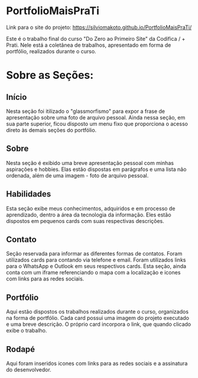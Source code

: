# PortfolioMaisPraTi
Link para o site do projeto:  https://silviomakoto.github.io/PortfolioMaisPraTi/

Este é o trabalho final do curso "Do Zero ao Primeiro Site" da Codifica / + Prati. Nele está a coletânea de trabalhos, apresentado em forma de portfólio, realizados durante o curso.

# Sobre as Seções:
## Início
Nesta seção foi itilizado o "glassmorfismo" para expor a frase de apresentação sobre uma foto de arquivo pessoal. Ainda nessa seção, em sua parte superior, ficou disposto um menu fixo que proporciona o acesso direto às demais seções do portfólio.

## Sobre
Nesta seção é exibido uma breve apresentação pessoal com minhas aspirações e hobbies. Elas estão dispostas em parágrafos e uma lista não ordenada, além de uma imagem - foto de arquivo pessoal.

## Habilidades
Esta seção exibe meus conhecimentos, adquiridos e em processo de aprendizado, dentro a área da tecnologia da informação. Eles estão dispostos em pequenos cards com suas respectivas descrições.

## Contato
Seção reservada para informar as diferentes formas de contatos. Foram utilizados cards para contando via telefone e email. Foram utilizados links para o WhatsApp e Outlook em seus respectivos cards. Esta seção, ainda conta com um iframe referenciando o mapa com a localização e  icones com links para as redes sociais.

## Portfólio
Aqui estão dispostos os trabalhos realizados durante o curso, organizados na forma de portfólio. Cada card possui uma imagem do projeto executado e uma breve descrição. O próprio card incorpora o link, que quando clicado exibe o trabalho.

## Rodapé
Aqui foram inseridos icones com links para as redes sociais e a assinatura do desenvolvedor.

